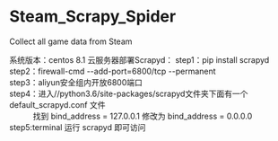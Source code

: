 # Steam_Scrapy_Spider
Collect all game data from Steam

系统版本：centos 8.1
云服务器部署Scrapyd：
step1：pip install scrapyd  
step2：firewall-cmd --add-port=6800/tcp --permanent  
step3：aliyun安全组内开放6800端口  
step4：进入//python3.6/site-packages/scrapyd文件夹下面有一个default_scrapyd.conf 文件  
&emsp;&emsp;&emsp;找到 bind_address = 127.0.0.1 修改为 bind_address = 0.0.0.0   
step5:terminal 运行 scrapyd 即可访问

